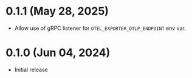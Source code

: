 # 0.1.1 (May 28, 2025)
* Allow use of gRPC listener for `OTEL_EXPORTER_OTLP_ENDPOINT` env var.

# 0.1.0 (Jun 04, 2024)
* Initial release
